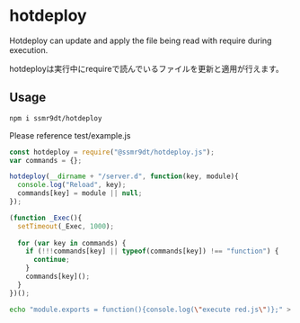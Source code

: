 # hotdeploy

Hotdeploy can update and apply the file being read with require during execution.

hotdeployは実行中にrequireで読んでいるファイルを更新と適用が行えます。

## Usage

```bash
npm i ssmr9dt/hotdeploy
```

Please reference test/example.js

```javascript
const hotdeploy = require("@ssmr9dt/hotdeploy.js");
var commands = {};

hotdeploy(__dirname + "/server.d", function(key, module){
  console.log("Reload", key);
  commands[key] = module || null;
});

(function _Exec(){
  setTimeout(_Exec, 1000);
  
  for (var key in commands) {
    if (!!!commands[key] || typeof(commands[key]) !== "function") {
      continue;
    }
    commands[key]();
  }
})();
```

```bash
echo "module.exports = function(){console.log(\"execute red.js\")};" > server.d/red.js
```

